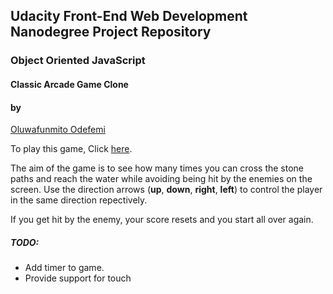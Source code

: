 ## Udacity Front-End Web Development Nanodegree Project Repository

### Object Oriented JavaScript

#### Classic Arcade Game Clone

#### by

[Oluwafunmito Odefemi](https://ng.linkedin.com/in/ooluwafunmito)

To play this game, Click [here](https://ofunmito.github.io/udacity-fe-nanodegree/arcade-game).

The aim of the game is to see how many times you can cross the stone paths and reach the water while avoiding being hit by the enemies on the screen. Use the direction arrows (**up**, **down**, **right**, **left**) to control the player in the same direction repectively.

If you get hit by the enemy, your score resets and you start all over again.

##### TODO:

- Add timer to game.
- Provide support for touch
